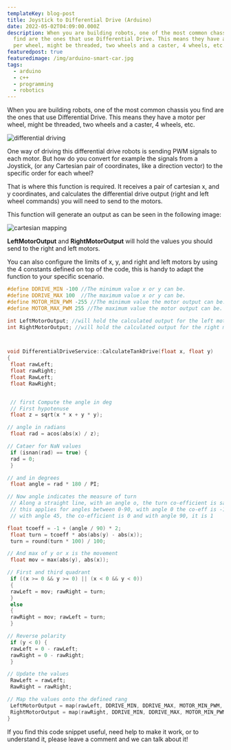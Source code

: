 ```yaml
---
templateKey: blog-post
title: Joystick to Differential Drive (Arduino)
date: 2022-05-02T04:09:00.000Z
description: When you are building robots, one of the most common chassis you
  find are the ones that use Differential Drive. This means they have a motor
  per wheel, might be threaded, two wheels and a caster, 4 wheels, etc.
featuredpost: true
featuredimage: /img/arduino-smart-car.jpg
tags:
  - arduino
  - c++
  - programming
  - robotics
---
```

When you are building robots, one of the most common chassis you find are the ones that use Differential Drive. This means they have a motor per wheel, might be threaded, two wheels and a caster, 4 wheels, etc.

![differential driving](/img/differential-steering-tutorials-42bots2.png)

One way of driving this differential drive robots is sending PWM signals to each motor. But how do you convert for example the signals from a Joystick, (or any Cartesian pair of coordinates, like a direction vector) to the specific order for each wheel?

That is where this function is required. It receives a pair of cartesian x, and y coordinates, and calculates the differential drive output (right and left wheel commands) you will need to send to the motors.

This function will generate an output as can be seen in the following image:

![cartesian mapping](/img/cartesian-mapping-1024x577.jpg)

**LeftMotorOutput** and **RightMotorOutput** will hold the values you should send to the right and left motors.

You can also configure the limits of x, y, and right and left motors by using the 4 constants defined on top of the code, this is handy to adapt the function to your specific scenario.

```cpp
#define DDRIVE_MIN -100 //The minimum value x or y can be.
#define DDRIVE_MAX 100  //The maximum value x or y can be.
#define MOTOR_MIN_PWM -255 //The minimum value the motor output can be.
#define MOTOR_MAX_PWM 255 //The maximum value the motor output can be.

int LeftMotorOutput; //will hold the calculated output for the left motor
int RightMotorOutput; //will hold the calculated output for the right motor



void DifferentialDriveService::CalculateTankDrive(float x, float y)
{
 float rawLeft;
 float rawRight;
 float RawLeft;
 float RawRight;


 // first Compute the angle in deg
 // First hypotenuse
 float z = sqrt(x * x + y * y);

// angle in radians
 float rad = acos(abs(x) / z);

// Cataer for NaN values
 if (isnan(rad) == true) {
 rad = 0;
 }

// and in degrees
 float angle = rad * 180 / PI;

// Now angle indicates the measure of turn
 // Along a straight line, with an angle o, the turn co-efficient is same
 // this applies for angles between 0-90, with angle 0 the co-eff is -1
 // with angle 45, the co-efficient is 0 and with angle 90, it is 1

float tcoeff = -1 + (angle / 90) * 2;
 float turn = tcoeff * abs(abs(y) - abs(x));
 turn = round(turn * 100) / 100;

// And max of y or x is the movement
 float mov = max(abs(y), abs(x));

// First and third quadrant
 if ((x >= 0 && y >= 0) || (x < 0 && y < 0))
 {
 rawLeft = mov; rawRight = turn;
 }
 else
 {
 rawRight = mov; rawLeft = turn;
 }

// Reverse polarity
 if (y < 0) {
 rawLeft = 0 - rawLeft;
 rawRight = 0 - rawRight;
 }

// Update the values
 RawLeft = rawLeft;
 RawRight = rawRight;

// Map the values onto the defined rang
 LeftMotorOutput = map(rawLeft, DDRIVE_MIN, DDRIVE_MAX, MOTOR_MIN_PWM, MOTOR_MAX_PWM);
 RightMotorOutput = map(rawRight, DDRIVE_MIN, DDRIVE_MAX, MOTOR_MIN_PWM, MOTOR_MAX_PWM);
}
```

If you find this code snippet useful, need help to make it work, or to understand it, please leave a comment and we can talk about it!